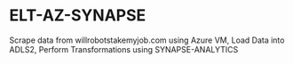 # ELT-AZ-SYNAPSE
Scrape data from willrobotstakemyjob.com using Azure VM, Load Data into ADLS2, Perform Transformations using SYNAPSE-ANALYTICS

